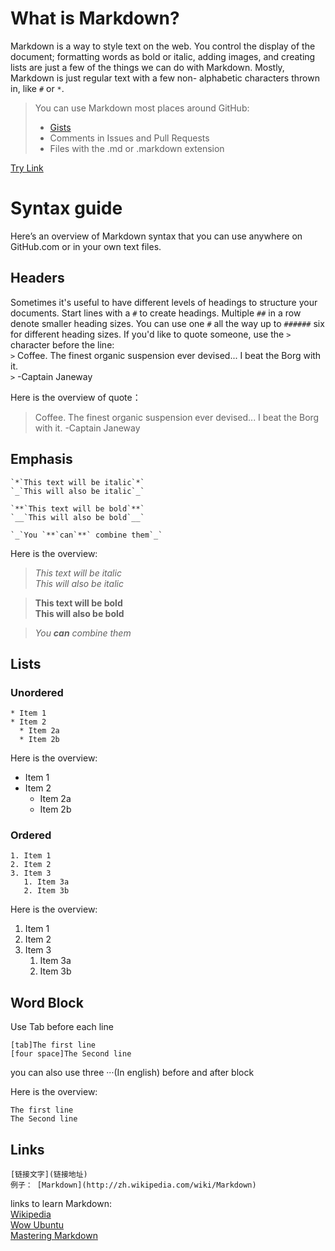 # What is Markdown?
Markdown is a way to style text on the web. You control the display of the document; formatting words as bold or italic, adding         images, and creating lists are just a few of the things we can do with Markdown. Mostly, Markdown is just regular text with a few       non-    alphabetic characters thrown in, like `#` or `*`.

> You can use Markdown most places around GitHub:
> - [Gists](https://gist.github.com/)
> - Comments in Issues and Pull Requests
> - Files with the .md or .markdown extension

[Try Link](Details/Try.md) 	
# Syntax guide
Here’s an overview of Markdown syntax that you can use anywhere on GitHub.com or in your own text files.

## Headers
Sometimes it's useful to have different levels of headings to structure your documents. Start lines with a `#` to create headings. Multiple `##` in a row denote smaller heading sizes.
You can use one `#` all the way up to `######` six for different heading sizes.
If you'd like to quote someone, use the  `>` character before the line:  
`>` Coffee. The finest organic suspension ever devised... I beat the Borg with it.  
`>` -Captain Janeway

Here is the overview of quote：
> Coffee. The finest organic suspension ever devised... I beat the Borg with it.
> -Captain Janeway

## Emphasis
```
`*`This text will be italic`*`
`_`This will also be italic`_`

`**`This text will be bold`**`
`__`This will also be bold`__`

`_`You `**`can`**` combine them`_`
 ```
Here is the overview:</br>
> *This text will be italic*  
> _This will also be italic_

> **This text will be bold**  
> __This will also be bold__

> _You **can** combine them_

## Lists
### Unordered
```
* Item 1
* Item 2
  * Item 2a
  * Item 2b
```
Here is the overview:  
* Item 1
* Item 2
  * Item 2a
  * Item 2b

### Ordered
```
1. Item 1
2. Item 2
3. Item 3
   1. Item 3a
   2. Item 3b
```
Here is the overview:  
1. Item 1
2. Item 2
3. Item 3
   1. Item 3a
   2. Item 3b

## Word Block
Use Tab before each line  
```
[tab]The first line
[four space]The Second line
```
you can also use three ···(In english) before and after block

Here is the overview:  

    The first line  
    The Second line

## Links
```
[链接文字](链接地址)
例子： [Markdown](http://zh.wikipedia.com/wiki/Markdown)
```

links to learn Markdown:  
[Wikipedia](http://zh.wikipedia.com/wiki/Markdown)  
[Wow Ubuntu](http://wowubuntu.com/markdown/#autoescape)  
[Mastering Markdown](https://guides.github.com/features/mastering-markdown/)  
